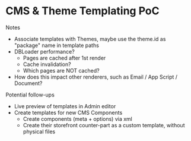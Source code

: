 # CMS & Theme Templating PoC

Notes
* Associate templates with Themes, maybe use the theme.id as "package" name in template paths
* DBLoader performance? 
  * Pages are cached after 1st render
  * Cache invalidation?
  * Which pages are NOT cached?
* How does this impact other renderers, such as Email / App Script / Document?

Potential follow-ups
* Live preview of templates in Admin editor
* Create templates for new CMS Components
  * Create components (meta + options) via xml
  * Create their storefront counter-part as a custom template, without physical files
